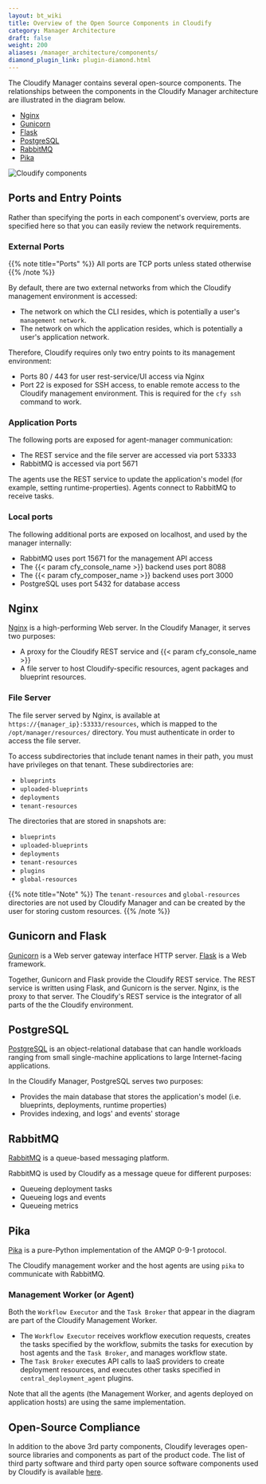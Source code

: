 ```yaml
---
layout: bt_wiki
title: Overview of the Open Source Components in Cloudify
category: Manager Architecture
draft: false
weight: 200
aliases: /manager_architecture/components/
diamond_plugin_link: plugin-diamond.html
---
```


The Cloudify Manager contains several open-source components. The relationships between the components in the Cloudify Manager architecture are illustrated in the diagram below.

* [Nginx](#nginx)
* [Gunicorn](#gunicorn-and-flask)
* [Flask](#gunicorn-and-flask)
* [PostgreSQL](#postgresql)
* [RabbitMQ](#rabbitmq)
* [Pika](#pika)

![Cloudify components]( /images/architecture/cloudify_advanced_architecture.png )

## Ports and Entry Points

Rather than specifying the ports in each component's overview, ports are specified here so that you can easily review the network requirements.

### External Ports

{{% note title="Ports" %}}
All ports are TCP ports unless stated otherwise
{{% /note %}}

By default, there are two external networks from which the Cloudify management environment is accessed:

* The network on which the CLI resides, which is potentially a user's `management network`.
* The network on which the application resides, which is potentially a user's application network.

Therefore, Cloudify requires only two entry points to its management environment:

* Ports 80 / 443 for user rest-service/UI access via Nginx
* Port 22 is exposed for SSH access, to enable remote access to the Cloudify management environment.
  This is required for the `cfy ssh` command to work.

### Application Ports

The following ports are exposed for agent-manager communication:

* The REST service and the file server are accessed via port 53333
* RabbitMQ is accessed via port 5671

The agents use the REST service to update the application's model (for example, setting runtime-properties).
Agents connect to RabbitMQ to receive tasks.

### Local ports

The following additional ports are exposed on localhost, and used by the manager internally:

* RabbitMQ uses port 15671 for the management API access
* The {{< param cfy_console_name >}} backend uses port 8088
* The {{< param cfy_composer_name >}} backend uses port 3000
* PostgreSQL uses port 5432 for database access


## Nginx

[Nginx](http://nginx.com/) is a high-performing Web server. In the Cloudify Manager, it serves two purposes:

* A proxy for the Cloudify REST service and {{< param cfy_console_name >}}
* A file server to host Cloudify-specific resources, agent packages and blueprint resources.

### File Server

The file server served by Nginx, is available at `https://{manager_ip}:53333/resources`, which is mapped to the `/opt/manager/resources/` directory. You must authenticate in order to access the file server.

To access subdirectories that include tenant names in their path, you must have privileges on that tenant. These subdirectories are:

* `blueprints`
* `uploaded-blueprints`
* `deployments`
* `tenant-resources`

The directories that are stored in snapshots are:

* `blueprints`
* `uploaded-blueprints`
* `deployments`
* `tenant-resources`
* `plugins`
* `global-resources`

{{% note title="Note" %}}
The `tenant-resources` and `global-resources` directories are not used by Cloudify Manager and can be created by the user for storing custom resources.
{{% /note %}}


## Gunicorn and Flask

[Gunicorn](http://gunicorn.org/) is a Web server gateway interface HTTP server. [Flask](http://flask.pocoo.org/) is a Web framework.

Together, Gunicorn and Flask provide the Cloudify REST service. The REST service is written using Flask, and Gunicorn is the server. Nginx, is the proxy to that server.
The Cloudify's REST service is the integrator of all parts of the the Cloudify environment.

## PostgreSQL

[PostgreSQL](https://www.postgresql.org/) is an object-relational database that can handle workloads ranging from small single-machine applications to large Internet-facing applications.

In the Cloudify Manager, PostgreSQL serves two purposes:

* Provides the main database that stores the application's model (i.e. blueprints, deployments, runtime properties)
* Provides indexing, and logs' and events' storage

## RabbitMQ

[RabbitMQ](http://www.rabbitmq.com/) is a queue-based messaging platform.

RabbitMQ is used by Cloudify as a message queue for different purposes:

* Queueing deployment tasks
* Queueing logs and events
* Queueing metrics

## Pika

[Pika](http://pika.readthedocs.io/en/latest/) is a pure-Python implementation
of the AMQP 0-9-1 protocol.

The Cloudify management worker and the host agents are using `pika` to
communicate with RabbitMQ.

### Management Worker (or Agent)

Both the `Workflow Executor` and the `Task Broker` that appear in the diagram are part of the Cloudify Management Worker.

* The `Workflow Executor` receives workflow execution requests, creates the tasks specified by the workflow, submits the tasks for execution by host agents and the `Task Broker`, and manages workflow state.
* The `Task Broker` executes API calls to IaaS providers to create deployment resources, and executes other tasks specified in `central_deployment_agent` plugins.

Note that all the agents (the Management Worker, and agents deployed on application hosts) are using the same implementation.

## Open-Source Compliance

In addition to the above 3rd party components, Cloudify leverages open-source libraries and components as part of the product code.
The list of third party software and third party open source software components used by Cloudify is available [here](https://docs.cloudify.co/compliance/Open-Source-Compliance-Oct2020.pdf).
